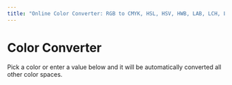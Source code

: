 ```yaml
---
title: "Online Color Converter: RGB to CMYK, HSL, HSV, HWB, LAB, LCH, LUV, and XYZ"
---
```


# Color Converter

Pick a color or enter a value below and it will be automatically converted all other color spaces.

<div id="root"></div>
<script src="../js/tryit.js"></script>
